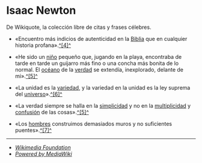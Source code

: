 Isaac Newton
============

De Wikiquote, la colección libre de citas y frases célebres.


-   «Encuentro más indicios de autenticidad en la [Biblia](/wiki/Biblia)
    que en cualquier historia profana».[^\[4\]^](#cite_note-4)

-   «He sido un [niño](/wiki/Ni%C3%B1ez) pequeño que, jugando en la
    playa, encontraba de tarde en tarde un guijarro más fino o una
    concha más bonita de lo normal. El [océano](/wiki/Oc%C3%A9ano) de la
    [verdad](/wiki/Verdad) se extendía, inexplorado, delante de
    mi».[^\[5\]^](#cite_note-ampo117-5)

-   «La unidad es la [variedad](/wiki/Variedad), y la variedad en la
    unidad es la ley suprema del
    [universo](/wiki/Universo)».[^\[6\]^](#cite_note-6)

-   «La verdad siempre se halla en la
    [simplicidad](/w/index.php?title=Simplicidad&action=edit&redlink=1)
    y no en la
    [multiplicidad](/w/index.php?title=Multiplicidad&action=edit&redlink=1)
    y
    [confusión](/w/index.php?title=Confusi%C3%B3n&action=edit&redlink=1)
    de las cosas».[^\[5\]^](#cite_note-ampo117-5)

-   «Los [hombres](/wiki/Hombre) construimos demasiados muros y no
    suficientes puentes».[^\[7\]^](#cite_note-7)

******

-   [*Wikimedia Foundation*](https://wikimediafoundation.org/)
-   [*Powered by MediaWiki*](https://www.mediawiki.org/)

